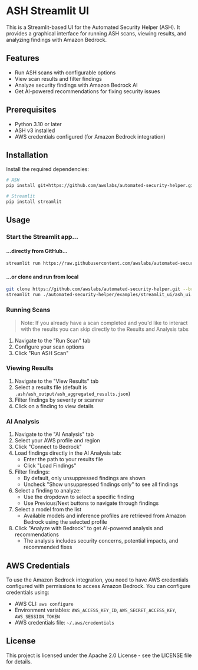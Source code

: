 # ASH Streamlit UI

This is a Streamlit-based UI for the Automated Security Helper (ASH). It provides a graphical interface for running ASH scans, viewing results, and analyzing findings with Amazon Bedrock.

## Features

- Run ASH scans with configurable options
- View scan results and filter findings
- Analyze security findings with Amazon Bedrock AI
- Get AI-powered recommendations for fixing security issues

## Prerequisites

- Python 3.10 or later
- ASH v3 installed
- AWS credentials configured (for Amazon Bedrock integration)

## Installation

Install the required dependencies:

```bash
# ASH
pip install git+https://github.com/awslabs/automated-security-helper.git@v3.0.0-beta

# Streamlit
pip install streamlit
```

## Usage

### Start the Streamlit app...

#### ...directly from GitHub...

```bash
streamlit run https://raw.githubusercontent.com/awslabs/automated-security-helper/refs/heads/beta/examples/streamlit_ui/ash_ui.py
```

#### ...or clone and run from local

```bash
git clone https://github.com/awslabs/automated-security-helper.git --branch beta
streamlit run ./automated-security-helper/examples/streamlit_ui/ash_ui.py
```

### Running Scans

> Note: If you already have a scan completed and you'd like to interact with the results
> you can skip directly to the Results and Analysis tabs

1. Navigate to the "Run Scan" tab
2. Configure your scan options
3. Click "Run ASH Scan"

### Viewing Results

1. Navigate to the "View Results" tab
2. Select a results file (default is `.ash/ash_output/ash_aggregated_results.json`)
3. Filter findings by severity or scanner
4. Click on a finding to view details

### AI Analysis

1. Navigate to the "AI Analysis" tab
2. Select your AWS profile and region
3. Click "Connect to Bedrock"
4. Load findings directly in the AI Analysis tab:
   - Enter the path to your results file
   - Click "Load Findings"
5. Filter findings:
   - By default, only unsuppressed findings are shown
   - Uncheck "Show unsuppressed findings only" to see all findings
6. Select a finding to analyze:
   - Use the dropdown to select a specific finding
   - Use Previous/Next buttons to navigate through findings
7. Select a model from the list
   - Available models and inference profiles are retrieved from Amazon Bedrock using the selected profile
8. Click "Analyze with Bedrock" to get AI-powered analysis and recommendations
   - The analysis includes security concerns, potential impacts, and recommended fixes

## AWS Credentials

To use the Amazon Bedrock integration, you need to have AWS credentials configured with permissions to access Amazon Bedrock. You can configure credentials using:

- AWS CLI: `aws configure`
- Environment variables: `AWS_ACCESS_KEY_ID`, `AWS_SECRET_ACCESS_KEY`, `AWS_SESSION_TOKEN`
- AWS credentials file: `~/.aws/credentials`

## License

This project is licensed under the Apache 2.0 License - see the LICENSE file for details.
